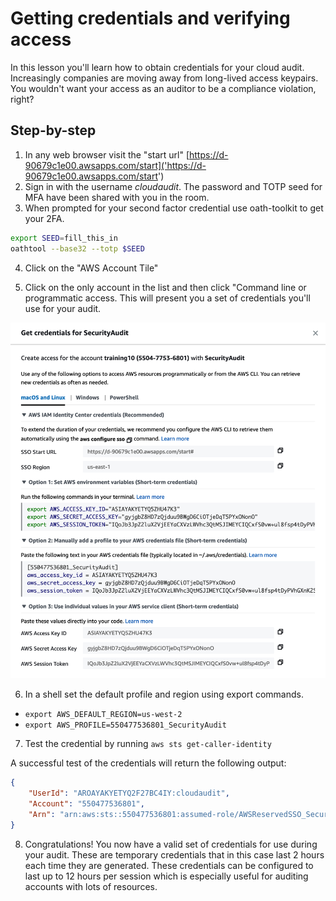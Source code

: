 # Getting credentials and verifying access

In this lesson you'll learn how to obtain credentials for your cloud audit.  Increasingly companies are moving away from long-lived access keypairs.  You wouldn't want your access as an auditor to be a compliance violation, right?

## Step-by-step

1. In any web browser visit the "start url" [https://d-90679c1e00.awsapps.com/start]('https://d-90679c1e00.awsapps.com/start')
2. Sign in with the username _cloudaudit_.  The password and TOTP seed for MFA have been shared with you in the room.  
3. When prompted for your second factor credential use oath-toolkit to get your 2FA.  

```bash
export SEED=fill_this_in
oathtool --base32 --totp $SEED
```

4. Click on the "AWS Account Tile" 

5. Click on the only account in the list and then click "Command line or programmatic access. This will present you a set of credentials you'll use for your audit.   

!['credential-screen'](/_static/img/1.png)

6. In a shell set the default profile and region using export commands.  
- `export AWS_DEFAULT_REGION=us-west-2` 
- `export AWS_PROFILE=550477536801_SecurityAudit`

7. Test the credential by running `aws sts get-caller-identity`

A successful test of the credentials will return the following output:

```json
{
    "UserId": "AROAYAKYETYQ2F27BC4IY:cloudaudit",
    "Account": "550477536801",
    "Arn": "arn:aws:sts::550477536801:assumed-role/AWSReservedSSO_SecurityAudit_96f966a980e0d3d9/cloudaudit"
}
```

8. Congratulations! You now have a valid set of credentials for use during your audit.  These are temporary credentials that in this case last 2 hours each time they are generated.  These credentials can be configured to last up to 12 hours per session which is especially useful for auditing accounts with lots of resources.

